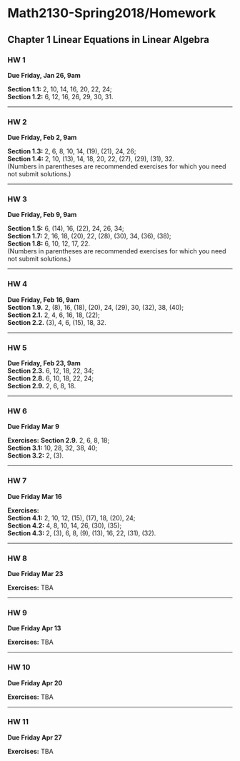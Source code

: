 # Math2130-Spring2018/Homework

## Chapter 1 Linear Equations in Linear Algebra


### HW 1

**Due Friday, Jan 26, 9am**

**Section 1.1:** 2, 10, 14, 16, 20, 22, 24;    
**Section 1.2:** 6, 12, 16, 26, 29, 30, 31.

------------------------------

### HW 2

**Due Friday, Feb 2, 9am**

**Section 1.3:** 2, 6, 8, 10, 14, (19), (21), 24, 26;    
**Section 1.4:** 2, 10, (13), 14, 18, 20, 22, (27), (29), (31), 32.   
(Numbers in parentheses are recommended exercises for which you need not submit solutions.)


----------------------------------------------------

### HW 3

**Due Friday, Feb 9, 9am**
 
**Section 1.5:** 6, (14), 16, (22), 24, 26, 34;   
**Section 1.7:** 2, 16, 18, (20), 22, (28), (30), 34, (36), (38);   
**Section 1.8:** 6, 10, 12, 17, 22.  
(Numbers in parentheses are recommended exercises for which you need not submit solutions.)

------------------------------

### HW 4

**Due Friday, Feb 16, 9am**    
**Section 1.9.** 2, (8), 16, (18), (20), 24, (29), 30, (32), 38, (40);  
**Section 2.1.** 2, 4, 6, 16, 18, (22);  
**Section 2.2.** (3), 4, 6, (15), 18, 32.


------------------------------

### HW 5

**Due Friday, Feb 23, 9am**  
**Section 2.3.** 6, 12, 18, 22, 34;    
**Section 2.8.** 6, 10, 18, 22, 24;   
**Section 2.9.** 2, 6, 8, 18. 


------------------------------

### HW 6

**Due Friday Mar 9**

**Exercises:**
**Section 2.9.** 2, 6, 8, 18;   
**Section 3.1:** 10, 28, 32, 38, 40;   
**Section 3.2:** 2, (3).   



------------------------------

### HW 7

**Due Friday Mar 16**

**Exercises:**   
**Section 4.1:** 2, 10, 12, (15), (17), 18, (20), 24;       
**Section 4.2:** 4, 8, 10, 14, 26, (30), (35);      
**Section 4.3:** 2, (3), 6, 8, (9), (13), 16, 22, (31), (32).  

------------------------------

### HW 8

**Due Friday Mar 23**

**Exercises:** TBA

------------------------------

### HW 9

**Due Friday Apr 13**

**Exercises:** TBA

------------------------------

### HW 10

**Due Friday Apr 20**

**Exercises:** TBA

------------------------------

### HW 11

**Due Friday Apr 27**

**Exercises:** TBA
